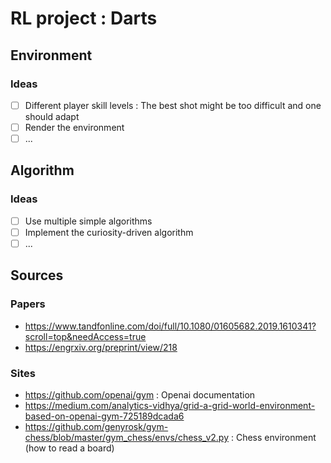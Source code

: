 # RL project : Darts

## Environment

### Ideas

- [ ] Different player skill levels : The best shot might be too difficult and one should adapt
- [ ] Render the environment
- [ ] ...

## Algorithm

### Ideas

- [ ] Use multiple simple algorithms
- [ ] Implement the curiosity-driven algorithm
- [ ] ...

## Sources

### Papers

- https://www.tandfonline.com/doi/full/10.1080/01605682.2019.1610341?scroll=top&needAccess=true
- https://engrxiv.org/preprint/view/218

### Sites

- https://github.com/openai/gym : Openai documentation
- https://medium.com/analytics-vidhya/grid-a-grid-world-environment-based-on-openai-gym-725189dcada6
- https://github.com/genyrosk/gym-chess/blob/master/gym_chess/envs/chess_v2.py : Chess environment (how to read a board)

